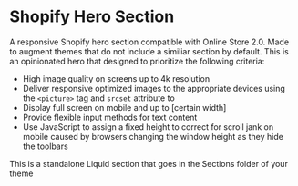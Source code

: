 # Shopify Hero Section

A responsive Shopify hero section compatible with Online Store 2.0. Made to augment themes that do not include a similiar section by default. This is an opinionated hero that designed to prioritize the following criteria:

- High image quality on screens up to 4k resolution
- Deliver responsive optimized images to the appropriate devices using the `<picture>` tag and `srcset` attribute to 
- Display full screen on mobile and up to [certain width]
- Provide flexible input methods for text content
- Use JavaScript to assign a fixed height to correct for scroll jank on mobile caused by browsers changing the window height as they hide the toolbars

This is a standalone Liquid section that goes in the Sections folder of your theme
